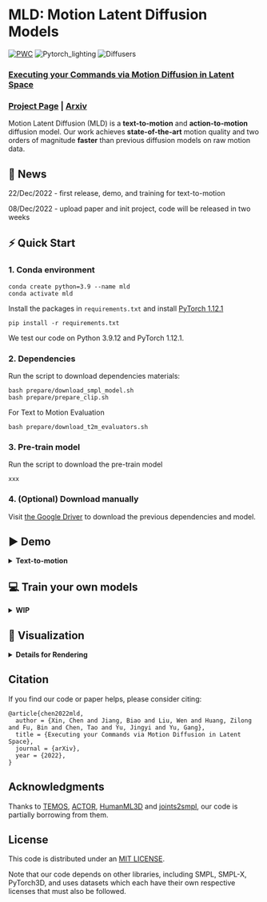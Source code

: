 # MLD: Motion Latent Diffusion Models

[![PWC](https://img.shields.io/endpoint.svg?url=https://paperswithcode.com/badge/executing-your-commands-via-motion-diffusion/motion-synthesis-on-humanml3d)](https://paperswithcode.com/sota/motion-synthesis-on-humanml3d?p=executing-your-commands-via-motion-diffusion)
![Pytorch_lighting](https://img.shields.io/badge/Pytorch_lighting->=1.7-Blue?logo=Pytorch) ![Diffusers](https://img.shields.io/badge/Diffusers->=0.7.2-Red?logo=diffusers)

### [Executing your Commands via Motion Diffusion in Latent Space](https://chenxin.tech/mld)

### [Project Page](https://chenxin.tech/mld) | [Arxiv](https://arxiv.org/abs/2212.04048)

Motion Latent Diffusion (MLD) is a **text-to-motion** and **action-to-motion** diffusion model. Our work achieves **state-of-the-art** motion quality and two orders of magnitude **faster** than previous diffusion models on raw motion data.

## 🚩 News

22/Dec/2022 - first release, demo, and training for text-to-motion

08/Dec/2022 - upload paper and init project, code will be released in two weeks

## ⚡ Quick Start

### 1. Conda environment

```
conda create python=3.9 --name mld
conda activate mld
```

Install the packages in `requirements.txt` and install [PyTorch 1.12.1](https://pytorch.org/)

```
pip install -r requirements.txt
```

We test our code on Python 3.9.12 and PyTorch 1.12.1.

### 2. Dependencies

Run the script to download dependencies materials:

```
bash prepare/download_smpl_model.sh
bash prepare/prepare_clip.sh
```

For Text to Motion Evaluation

```
bash prepare/download_t2m_evaluators.sh
```

### 3. Pre-train model

Run the script to download the pre-train model

```
xxx
```

### 4. (Optional) Download manually

Visit [the Google Driver](xxx) to download the previous dependencies and model.

## ▶️ Demo

<details>
  <summary><b>Text-to-motion</b></summary>

We support text file or keyboard input, the generated motions are npy files.
Please check the `configs/asset.yaml` for path config, TEST.FOLDER as output folder.

Then, run the following script:

```
python demo.py --cfg=./models/xx.yaml -cfg_assets ./configs/assets.yaml
```

Some parameters:

- `--example=./demo/example.txt`: input file as text prompts
- `--task=text_motion`: generate from the test set of dataset
- `--task=random_sampling`: random motion sampling from noise

The outputs:

- `npy file`: the generated motions with the shape of (nframe, 22, 3)
- `text file`: the input text prompt
</details>

## 💻 Train your own models

<details>
  <summary><b>WIP</b></summary>

### 1. Prepare the datasets

### 2. Ready to train

### 3. Evaluate the model

</details>

## 👀 Visualization

<details>
  <summary><b>Details for Rendering</b></summary>

### 1. Setup blender - WIP

Refer to [TEMOS-Rendering motions](https://github.com/Mathux/TEMOS) for blender setup, then install the following dependencies.

```
YOUR_BLENDER_PATH/blender --background --python -m pip install -r prepare/requirements_render.txt
```

### 2. (Optional) Render rigged cylinders

Run the following command using blender:

```
YOUR_BLENDER_PATH/blender --background --python render.py -- --cfg=./configs/render.yaml --dir=YOUR_NPY_FOLDER --mode=video --joint_type=HumanML3D
```

### 2. Create SMPL meshes with:

```
python -m fit --dir YOUR_NPY_FOLDER --save_folder TEMP_PLY_FOLDER --cuda
```

This outputs:

- `mesh npy file`: the generate SMPL vertices with the shape of (nframe, 6893, 3)
- `ply files`: the ply mesh file for blender or meshlab

### 3. Render SMPL meshes

Run the following command to render SMPL using blender:

```
YOUR_BLENDER_PATH/blender --background --python render.py -- --cfg=./configs/render.yaml --dir=YOUR_NPY_FOLDER --mode=video --joint_type=HumanML3D
```

optional parameters:

- `--mode=video`: render mp4 video
- `--mode=sequence`: render the whole motion in a png image.
</details>

## Citation

If you find our code or paper helps, please consider citing:

```
@article{chen2022mld,
  author = {Xin, Chen and Jiang, Biao and Liu, Wen and Huang, Zilong and Fu, Bin and Chen, Tao and Yu, Jingyi and Yu, Gang},
  title = {Executing your Commands via Motion Diffusion in Latent Space},
  journal = {arXiv},
  year = {2022},
}
```

## Acknowledgments

Thanks to [TEMOS](https://github.com/Mathux/TEMOS), [ACTOR](https://github.com/Mathux/ACTOR), [HumanML3D](https://github.com/EricGuo5513/HumanML3D) and [joints2smpl](https://github.com/wangsen1312/joints2smpl), our code is partially borrowing from them.

## License

This code is distributed under an [MIT LICENSE](LICENSE).

Note that our code depends on other libraries, including SMPL, SMPL-X, PyTorch3D, and uses datasets which each have their own respective licenses that must also be followed.
